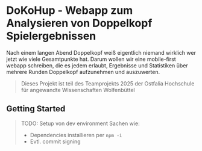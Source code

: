 # DoKoHup - Webapp zum Analysieren von Doppelkopf Spielergebnissen

Nach einem langen Abend Doppelkopf weiß eigentlich niemand wirklich wer jetzt wie viele Gesamtpunkte hat.
Darum wollen wir eine mobile-first webapp schreiben, die es jedem erlaubt,
Ergebnisse und Statistiken über mehrere Runden Doppelkopf aufzunehmen und auszuwerten.

> Dieses Projekt ist teil des Teamprojekts 2025 der Ostfalia Hochschule für angewandte Wissenschaften Wolfenbüttel

## Getting Started

> TODO: Setup von dev environment
> Sachen wie:
> - Dependencies installieren per `npm -i`
> - Evtl. commit signing

